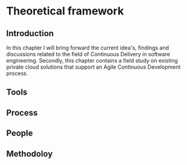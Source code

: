 # Theoretical framework

<!--
After the introductory chapter, it seems fairly common to
include a chapter that reviews the literature and
introduces methodology used throughout the thesis.
-->

## Introduction

In this chapter I will bring forward the current idea's, findings and discussions
related to the field of Continuous Delivery in software engineering.
Secondly, this chapter contains a field study on existing private cloud solutions
that support an Agile Continuous Development process.

## Tools

## Process

## People

## Methodoloy
